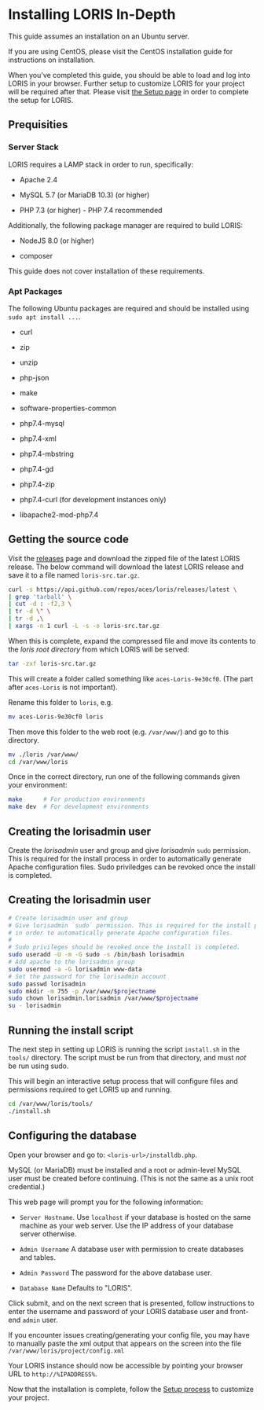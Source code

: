 # Installing LORIS In-Depth

This guide assumes an installation on an Ubuntu server. 

If you are using CentOS, please visit the CentOS installation guide for 
instructions on installation.

When you've completed this guide, you should be able to load and log into LORIS in your browser. Further setup to customize LORIS for your project will be required after that. Please visit
[the Setup page](https://github.com/aces/Loris/wiki/Setup) in order to complete the setup for LORIS.

## Prequisities

### Server Stack

LORIS requires a LAMP stack in order to run, specifically:

* Apache 2.4  

* MySQL 5.7 (or MariaDB 10.3) (or higher)  

* PHP 7.3 (or higher) - PHP 7.4 recommended

Additionally, the following package manager are required to build LORIS:  

* NodeJS 8.0 (or higher)  

* composer

This guide does not cover installation of these requirements.

### Apt Packages
The following Ubuntu packages are required and should be installed using 
`sudo apt install ...`.

* curl  

* zip  

* unzip  

* php-json  

* make  

* software-properties-common  

* php7.4-mysql  

* php7.4-xml  

* php7.4-mbstring  

* php7.4-gd  

* php7.4-zip  

* php7.4-curl (for development instances only)  

* libapache2-mod-php7.4  


## Getting the source code

Visit the [releases](https://github.com/aces/loris/releases) page and download the zipped file of the latest LORIS
release. The below command will download the latest LORIS release and save 
it to a file named `loris-src.tar.gz`.

```bash
curl -s https://api.github.com/repos/aces/loris/releases/latest \
| grep 'tarball' \
| cut -d : -f2,3 \
| tr -d \" \
| tr -d ,\
| xargs -n 1 curl -L -s -o loris-src.tar.gz
```

When this is complete, expand the compressed file and move its contents to the
_loris root directory_ from which LORIS will be served: 

```bash
tar -zxf loris-src.tar.gz
```

This will create a folder called something like `aces-Loris-9e30cf0`. (The
part after `aces-Loris` is not important).

Rename this folder to `loris`, e.g.

```bash
mv aces-Loris-9e30cf0 loris
```

Then move this folder to the web root (e.g. `/var/www/`) and go to this 
directory.

```bash
mv ./loris /var/www/
cd /var/www/loris
```

Once in the correct directory, run one of the following commands given your environment:

```bash
make      # For production environments
make dev  # For development environments
```

## Creating the lorisadmin user
Create the _lorisadmin_ user and group and give _lorisadmin_ `sudo` permission. 
This is required for the install process in order to automatically generate
Apache configuration files. Sudo priviledges can be revoked once the install
is completed. 

## Creating the lorisadmin user

```bash
# Create lorisadmin user and group
# Give lorisadmin `sudo` permission. This is required for the install process
# in order to automatically generate Apache configuration files.
# 
# Sudo privileges should be revoked once the install is completed.
sudo useradd -U -m -G sudo -s /bin/bash lorisadmin
# Add apache to the lorisadmin group
sudo usermod -a -G lorisadmin www-data
# Set the password for the lorisadmin account
sudo passwd lorisadmin
sudo mkdir -m 755 -p /var/www/$projectname
sudo chown lorisadmin.lorisadmin /var/www/$projectname
su - lorisadmin
```

## Running the install script

The next step in setting up LORIS is running the script `install.sh` in the 
`tools/` directory. The script must be run from that directory, and must _not_ be
run using sudo.

This will begin an interactive setup process that will configure files and
permissions required to get LORIS up and running.

```bash
cd /var/www/loris/tools/
./install.sh
```

## Configuring the database

Open your browser and go to: `<loris-url>/installdb.php`.

MySQL (or MariaDB) must be installed and a root or admin-level MySQL user must
be created before continuing. (This is not the same as a unix root credential.)

This web page will prompt you for the following information:

 * `Server Hostname`. Use `localhost` if your database is hosted on the same machine as your web server. Use the IP address of your database server otherwise.

 * `Admin Username` A database user with permission to create databases and tables.

 * `Admin Password` The password for the above database user.

 * `Database Name` Defaults to "LORIS".

Click submit, and on the next screen that is presented, follow instructions to enter the username and password of your LORIS database user and front-end `admin` user.

If you encounter issues creating/generating your config file, you may have to manually paste the xml output that appears on the screen into the file `/var/www/loris/project/config.xml`

Your LORIS instance should now be accessible by pointing your browser URL to `http://%IPADDRESS%`.

Now that the installation is complete, follow the [Setup process](https://github.com/aces/Loris/wiki/Setup) to customize your project.
